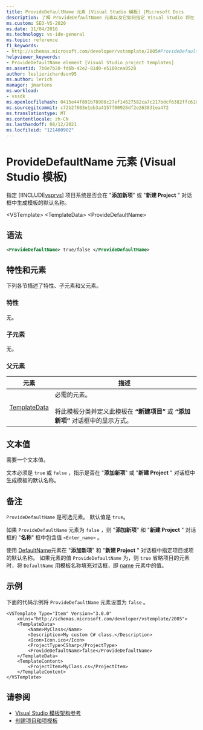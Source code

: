 ```yaml
---
title: ProvideDefaultName 元素 (Visual Studio 模板) |Microsoft Docs
description: 了解 ProvideDefaultName 元素以及它如何指定 Visual Studio 将在 "添加新项" 或 "新 Project" 对话框中生成默认 Visual Studio 名称。
ms.custom: SEO-VS-2020
ms.date: 11/04/2016
ms.technology: vs-ide-general
ms.topic: reference
f1_keywords:
- http://schemas.microsoft.com/developer/vstemplate/2005#ProvideDefaultName
helpviewer_keywords:
- ProvideDefaultName element [Visual Studio project templates]
ms.assetid: 7b0e7b20-fd6b-42e2-81d0-e5100cea0528
author: leslierichardson95
ms.author: lerich
manager: jmartens
ms.workload:
- vssdk
ms.openlocfilehash: 0415e44f891b78908c27ef14627582ca7c217bdcf6382ffc6185db310c556b49
ms.sourcegitcommit: c72b2f603e1eb3a4157f00926df2e263831ea472
ms.translationtype: MT
ms.contentlocale: zh-CN
ms.lasthandoff: 08/12/2021
ms.locfileid: "121400902"
---
```

# <a name="providedefaultname-element-visual-studio-templates"></a>ProvideDefaultName 元素 (Visual Studio 模板) 
指定 [!INCLUDE[vsprvs](../code-quality/includes/vsprvs_md.md)] 项目系统是否会在 "**添加新项**" 或 "**新建 Project** " 对话框中生成模板的默认名称。

 \<VSTemplate> \<TemplateData>
 \<ProvideDefaultName>

## <a name="syntax"></a>语法

```xml
<ProvideDefaultName> true/false </ProvideDefaultName>
```

## <a name="attributes-and-elements"></a>特性和元素
 下列各节描述了特性、子元素和父元素。

### <a name="attributes"></a>特性
 无。

### <a name="child-elements"></a>子元素
 无。

### <a name="parent-elements"></a>父元素

|元素|描述|
|-------------|-----------------|
|[TemplateData](../extensibility/templatedata-element-visual-studio-templates.md)|必需的元素。<br /><br /> 将此模板分类并定义此模板在 **“新建项目”** 或 **“添加新项”** 对话框中的显示方式。|

## <a name="text-value"></a>文本值
 需要一个文本值。

 文本必须是 `true` 或 `false` ，指示是否在 "**添加新项**" 或 "**新建 Project** " 对话框中生成模板的默认名称。

## <a name="remarks"></a>备注
 `ProvideDefaultName` 是可选元素。 默认值是 `true`。

 如果 `ProvideDefaultName` 元素为 `false` ，则 "**添加新项**" 和 "**新建 Project** " 对话框的 "**名称**" 框中包含值 `<Enter_name>` 。

 使用 [DefaultName](../extensibility/defaultname-element-visual-studio-templates.md)元素在 "**添加新项**" 和 "**新建 Project** " 对话框中指定项目或项的默认名称。 如果元素的值 `ProvideDefaultName` 为，则 `true` 省略项目的元素时，将 `DefaultName` 用模板名称填充对话框，即 [name](../extensibility/name-element-visual-studio-templates.md) 元素中的值。

## <a name="example"></a>示例
 下面的代码示例将 `ProvideDefaultName` 元素设置为 `false` 。

```
<VSTemplate Type="Item" Version="3.0.0"
    xmlns="http://schemas.microsoft.com/developer/vstemplate/2005">
    <TemplateData>
        <Name>MyClass</Name>
        <Description>My custom C# class.</Description>
        <Icon>Icon.ico</Icon>
        <ProjectType>CSharp</ProjectType>
        <ProvideDefaultName>false</ProvideDefaultName>
    </TemplateData>
    <TemplateContent>
        <ProjectItem>MyClass.cs</ProjectItem>
    </TemplateContent>
</VSTemplate>
```

## <a name="see-also"></a>请参阅
- [Visual Studio 模板架构参考](../extensibility/visual-studio-template-schema-reference.md)
- [创建项目和项模板](../ide/creating-project-and-item-templates.md)
